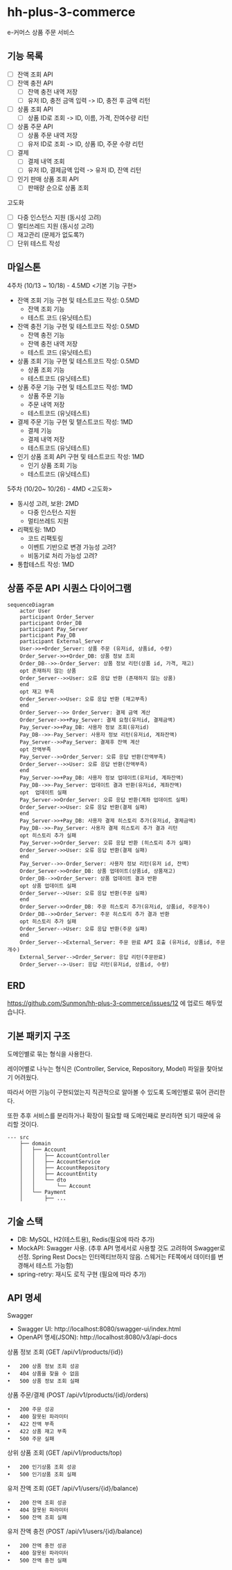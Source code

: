 # hh-plus-3-commerce

e-커머스 상품 주문 서비스

## 기능 목록

- [ ] 잔액 조회 API
- [ ] 잔액 충전 API
    - [ ] 잔액 충전 내역 저장
    - [ ] 유저 ID, 충전 금액 입력 -> ID, 충전 후 금액 리턴
- [ ] 상품 조회 API
    - [ ] 상품 ID로 조회 -> ID, 이름, 가격, 잔여수량 리턴
- [ ] 상품 주문 API
    - [ ] 상품 주문 내역 저장
    - [ ] 유저 ID로 조회 -> ID, 상품 ID, 주문 수량 리턴
- [ ] 결제
    - [ ] 결제 내역 조회
    - [ ] 유저 ID, 결제금액 입력 -> 유저 ID, 잔액 리턴
- [ ] 인기 판매 상품 조회 API
    - [ ] 판매량 순으로 상품 조회

고도화

- [ ] 다중 인스턴스 지원 (동시성 고려)
- [ ] 멀티쓰레드 지원 (동시성 고려)
- [ ] 재고관리 (문제가 없도록?)
- [ ] 단위 테스트 작성

## 마일스톤

4주차 (10/13 ~ 10/18) - 4.5MD <기본 기능 구현>

- 잔액 조회 기능 구현 및 테스트코드 작성: 0.5MD
    - 잔액 조회 기능
    - 테스트 코드 (유닛테스트)
- 잔액 충전 기능 구현 및 테스트코드 작성: 0.5MD
    - 잔액 충전 기능
    - 잔액 충전 내역 저장
    - 테스트 코드 (유닛테스트)
- 상품 조회 기능 구현 및 테스트코드 작성: 0.5MD
    - 상품 조회 기능
    - 테스트코드 (유닛테스트)
- 상품 주문 기능 구현 및 테스트코드 작성: 1MD
    - 상품 주문 기능
    - 주문 내역 저장
    - 테스트코드 (유닛테스트)
- 결제 주문 기능 구현 및 텥스트코드 작성: 1MD
    - 결제 기능
    - 결제 내역 저장
    - 테스트코드 (유닛테스트)
- 인기 상품 조회 API 구현 및 테스트코드 작성: 1MD
    - 인기 상품 조회 기능
    - 테스트코드 (유닛테스트)

5주차 (10/20~ 10/26) - 4MD <고도화>

- 동시성 고려, 보완: 2MD
    - 다중 인스턴스 지원
    - 멀티쓰레드 지원
- 리팩토링: 1MD
    - 코드 리팩토링
    - 이벤트 기반으로 변경 가능성 고려?
    - 비동기로 처리 가능성 고려?
- 통합테스트 작성: 1MD

## 상품 주문 API 시퀀스 다이어그램

```mermaid
sequenceDiagram
    actor User
    participant Order_Server
    participant Order_DB
    participant Pay_Server
    participant Pay_DB
    participant External_Server
    User->>+Order_Server: 상품 주문 (유저id, 상품id, 수량)
    Order_Server->>+Order_DB: 상품 정보 조회
    Order_DB-->>-Order_Server: 상품 정보 리턴(상품 id, 가격, 재고)
    opt 존재하지 않는 상품
    Order_Server-->>User: 오류 응답 반환 (존재하지 않는 상품)
    end
    opt 재고 부족
    Order_Server->>User: 오류 응답 반환 (재고부족)
    end
    Order_Server-->> Order_Server: 결제 금액 계산
    Order_Server->>+Pay_Server: 결제 요청(유저id, 결제금액)
    Pay_Server->>+Pay_DB: 사용자 정보 조회(유저id)
    Pay_DB-->>-Pay_Server: 사용자 정보 리턴(유저id, 계좌잔액)
    Pay_Server-->>Pay_Server: 결제후 잔액 계산
    opt 잔액부족
    Pay_Server-->>Order_Server: 오류 응답 반환(잔액부족)
    Order_Server-->>User: 오류 응답 반환(잔액부족)
    end
    Pay_Server->>+Pay_DB: 사용자 정보 업데이트(유저id, 계좌잔액)
    Pay_DB-->>-Pay_Server: 업데이트 결과 반환(유저id, 계좌잔액)
    opt  업데이트 실패
    Pay_Server->>Order_Server: 오류 응답 반환(계좌 업데이트 실패)
    Order_Server->>User: 오류 응답 반환(결제 실패)
    end
    Pay_Server->>+Pay_DB: 사용자 결제 히스토리 추가(유저id, 결제금액)
    Pay_DB-->>-Pay_Server: 사용자 결제 히스토리 추가 결과 리턴
    opt 히스토리 추가 실패
    Pay_Server->>Order_Server: 오류 응답 반환 (히스토리 추가 실패)
    Order_Server->>User: 오류 응답 반환(결제 실패)
    end
    Pay_Server-->>-Order_Server: 사용자 정보 리턴(유저 id, 잔액)
    Order_Server->>Order_DB: 상품 업데이트(상품id, 상품재고)
    Order_DB-->>Order_Server: 상품 업데이트 결과 반환
    opt 상품 업데이트 실패
    Order_Server-->User: 오류 응답 반환(주문 실패)
    end
    Order_Server->>Order_DB: 주문 히스토리 추가(유저id, 상품id, 주문개수)
    Order_DB-->>Order_Server: 주문 히스토리 추가 결과 반환
    opt 히스토리 추가 실패
    Order_Server-->User: 오류 응답 반환(주문 실패)
    end
    Order_Server-->External_Server: 주문 완료 API 호출 (유저id, 상품id, 주문개수)
    External_Server-->Order_Server: 응답 리턴(주문완료)
    Order_Server-->-User: 응답 리턴(유저id, 상품id, 수량)
```

## ERD

https://github.com/Sunmon/hh-plus-3-commerce/issues/12 에 업로드 해두었습니다.

## 기본 패키지 구조

도메인별로 묶는 형식을 사용한다.

레이어별로 나누는 형식은 (Controller, Service, Repository, Model) 파일을 찾아보기 어려웠다.

따라서 어떤 기능이 구현되었는지 직관적으로 알아볼 수 있도록 도메인별로 묶어 관리한다.

또한 추후 서비스를 분리하거나 확장이 필요할 때 도메인째로 분리하면 되기 때문에 유리할 것이다.

```
--- src
    ├── domain
    │   ├── Account
    │   │   ├── AccountController
    │   │   ├── AccountService
    │   │   ├── AccountRepository
    │   │   ├── AccountEntity
    │   │   └── dto
    │   │       └── Account
    │   └── Payment
    │       ├── ...

```

## 기술 스택

- DB: MySQL, H2(테스트용), Redis(필요에 따라 추가)
- MockAPI: Swagger 사용. (추후 API 명세서로 사용할 것도 고려하여 Swagger로 선정. Spring Rest Docs는 인터렉티브하지 않음. 스웨거는 FE쪽에서 데이터를 변경해서 테스트 가능함)
- spring-retry: 재시도 로직 구현 (필요에 따라 추가)

## API 명세

Swagger

- Swagger UI: http://localhost:8080/swagger-ui/index.html
- OpenAPI 명세(JSON): http://localhost:8080/v3/api-docs

상품 정보 조회 (GET /api/v1/products/{id})

	•	200 상품 정보 조회 성공
	•	404 상품을 찾을 수 없음
	•	500 상품 정보 조회 실패

상품 주문/결제 (POST /api/v1/products/{id}/orders)

	•	200 주문 성공
	•	400 잘못된 파라미터
	•	422 잔액 부족
	•	422 상품 재고 부족
	•	500 주문 실패

상위 상품 조회 (GET /api/v1/products/top)

	•	200 인기상품 조회 성공
	•	500 인기상품 조회 실패

유저 잔액 조회 (GET /api/v1/users/{id}/balance)

	•	200 잔액 조회 성공
	•	404 잘못된 파라미터
	•	500 잔액 조회 실패

유저 잔액 충전 (POST /api/v1/users/{id}/balance)

	•	200 잔액 충전 성공
	•	400 잘못된 파라미터
	•	500 잔액 충전 실패

